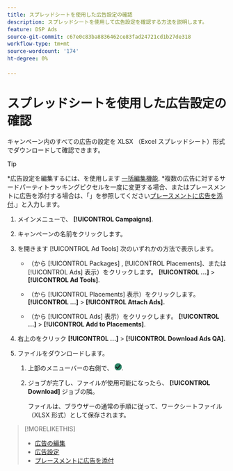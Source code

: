 ```yaml
---
title: スプレッドシートを使用した広告設定の確認
description: スプレッドシートを使用して広告設定を確認する方法を説明します。
feature: DSP Ads
source-git-commit: c67e0c83ba8836462ce83fad24721cd1b27de318
workflow-type: tm+mt
source-wordcount: '174'
ht-degree: 0%

---
```


# スプレッドシートを使用した広告設定の確認

キャンペーン内のすべての広告の設定を XLSX （Excel スプレッドシート）形式でダウンロードして確認できます。<!-- Clarify once I can get this to work: Do these include all ads in the campaign, only active ads in live or pending campaigns, or what? And does it include all possible settings, or just a subset?  -->

>[!TIP]
>
>*広告設定を編集するには、を使用します [一括編集機能](/help/dsp/campaign-management/ads/ad-edit.md).
>*複数の広告に対するサードパーティトラッキングピクセルを一度に変更する場合、またはプレースメントに広告を添付する場合は、「」を参照してください[プレースメントに広告を添付](/help/dsp/campaign-management/ads/ad-attach-to-placement.md).」と入力します。

1. メインメニューで、 **[!UICONTROL Campaigns]**.

1. キャンペーンの名前をクリックします。

1. を開きます [!UICONTROL Ad Tools] 次のいずれかの方法で表示します。

   * （から [!UICONTROL Packages] , [!UICONTROL Placements]、または [!UICONTROL Ads] 表示）をクリックします。 **[!UICONTROL ...]** > **[!UICONTROL Ad Tools]**.

   * （から [!UICONTROL Placements] 表示）をクリックします。 **[!UICONTROL ...]** > **[!UICONTROL Attach Ads].**

   * （から [!UICONTROL Ads] 表示）をクリックします。  **[!UICONTROL ...]** > **[!UICONTROL Add to Placements]**.

1. 右上のをクリック **[!UICONTROL ...]** > **[!UICONTROL Download Ads QA].**

1. ファイルをダウンロードします。

   1. 上部のメニューバーの右側で、 ![ジョブ](/help/dsp/assets/downloads.png).

   1. ジョブが完了し、ファイルが使用可能になったら、 **[!UICONTROL Download]** ジョブの隣。

      ファイルは、ブラウザーの通常の手順に従って、ワークシートファイル（XLSX 形式）として保存されます。

>[!MORELIKETHIS]
>
>* [広告の編集](/help/dsp/campaign-management/ads/ad-edit.md)
>* [広告設定](/help/dsp/campaign-management/ads/ad-settings.md)
>* [プレースメントに広告を添付](/help/dsp/campaign-management/ads/ad-attach-to-placement.md)
